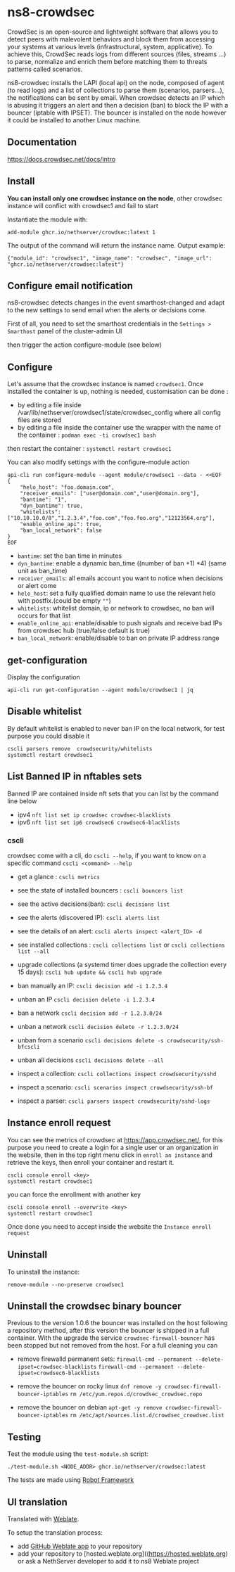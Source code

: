# ns8-crowdsec

CrowdSec is an open-source and lightweight software that allows you to detect peers with malevolent behaviors and block them from accessing your systems at various levels (infrastructural, system, applicative).
To achieve this, CrowdSec reads logs from different sources (files, streams ...) to parse, normalize and enrich them before matching them to threats patterns called scenarios.

ns8-crowdsec installs the LAPI (local api) on the node, composed of agent (to read logs) and a list of collections to parse them (scenarios, parsers...), the notifications can be sent by email.
When crowdsec detects an IP which is abusing it triggers an alert and then a decision (ban) to block the IP with a bouncer (iptable with IPSET). The bouncer is installed on the node however it could be installed to another Linux machine.

## Documentation

https://docs.crowdsec.net/docs/intro

## Install

**You can install only one crowdsec instance on the node**, other crowdsec instance will conflict with crowdsec1 and fail to start

Instantiate the module with:

    add-module ghcr.io/nethserver/crowdsec:latest 1

The output of the command will return the instance name.
Output example:

    {"module_id": "crowdsec1", "image_name": "crowdsec", "image_url": "ghcr.io/nethserver/crowdsec:latest"}

## Configure email notification

ns8-crowdsec detects changes in the event smarthost-changed and adapt to the new settings to send email when the alerts or decisions come.

First of all, you need to set the smarthost credentials in the `Settings > Smarthost` panel of the cluster-admin UI

then trigger the action configure-module (see below)

## Configure

Let's assume that the crowdsec instance is named `crowdsec1`. Once installed the container is up, nothing is needed, customisation can be done :

- by editing a file inside /var/lib/nethserver/crowdsec1/state/crowdsec_config where all config files are stored
- by editing a file inside the container use the wrapper with the name of the container : `podman exec -ti crowdsec1 bash`

then restart the container : `systemctl restart crowdsec1`

You can also modify settings with the configure-module action

    api-cli run configure-module --agent module/crowdsec1 --data - <<EOF
    {
        "helo_host": "foo.domain.com",
        "receiver_emails": ["user@domain.com","user@domain.org"],
        "bantime": "1",
        "dyn_bantime": true,
        "whitelists":["10.10.10.0/8","1.2.3.4","foo.com","foo.foo.org","12123564.org"],
        "enable_online_api": true,
        "ban_local_network": false
    }
    EOF

- `bantime`: set the ban time in minutes
- `dyn_bantime`: enable a dynamic ban_time ((number of ban +1) *4) (same unit as ban_time)
- `receiver_emails`: all emails account you want to notice when decisions or alert come
- `helo_host`: set a fully qualified domain name to use the relevant helo with postfix.(could be empty `""`)
- `whitelists`: whitelist domain, ip or network to crowdsec, no ban will occurs for that list
- `enable_online_api`: enable/disable to  push signals and receive bad IPs from crowdsec hub (true/false default is true)
- `ban_local_network`: enable/disable to ban on private IP address range

## get-configuration

Display the configuration

    api-cli run get-configuration --agent module/crowdsec1 | jq

## Disable whitelist

By default whitelist is enabled to never ban IP on the local network, for test purpose you could disable it

    cscli parsers remove  crowdsecurity/whitelists
    systemctl restart crowdsec1

## List Banned IP in nftables sets

Banned IP are contained inside nft sets that you can list by the command line below

- ipv4
`nft list set ip crowdsec crowdsec-blacklists`
- ipv6
`nft list set ip6 crowdsec6 crowdsec6-blacklists`

### cscli

crowdsec come with a cli, do `cscli --help`, if you want to know on a specific command  `cscli <command> --help`

- get a glance : `cscli metrics`
- see the state of installed bouncers : `cscli bouncers list`
- see the active decisions(ban): `cscli decisions list`
- see the alerts (discovered IP): `cscli alerts list`
- see the details of an alert: `cscli alerts inspect <alert_ID> -d`
- see installed collections : `cscli collections list` or `cscli collections list --all`
- upgrade collections (a systemd timer does upgrade the collection every 15 days): `cscli hub update && cscli hub upgrade`

- ban manually an IP: `cscli decision add -i 1.2.3.4`
- unban an IP `cscli decision delete -i 1.2.3.4`
- ban a network `cscli decision add -r 1.2.3.0/24`
- unban a network `cscli decision delete -r 1.2.3.0/24`
- unban from a scenario `cscli decisions delete -s crowdsecurity/ssh-bfcscli`
- unban all decisions `cscli decisions delete --all`

- inspect a collection: `cscli collections inspect crowdsecurity/sshd`
- inspect a scenario: `cscli scenarios inspect crowdsecurity/ssh-bf`
- inspect a parser: `cscli parsers inspect crowdsecurity/sshd-logs`
  
## Instance enroll request

You can see the metrics of crowdsec at https://app.crowdsec.net/, for this purpose you need to create a login for a single user or an organization in the website, then in the top right menu click in `enroll an instance` and retrieve the keys, then enroll your container and restart it.

    cscli console enroll <key>
    systemctl restart crowdsec1

you can force the enrollment with another key

    cscli console enroll --overwrite <key>
    systemctl restart crowdsec1

Once done you need to accept inside the website the `Instance enroll request`

## Uninstall

To uninstall the instance:

    remove-module --no-preserve crowdsec1

## Uninstall the crowdsec binary bouncer

Previous to the version 1.0.6 the bouncer was installed on the host following a repository method, after this version the bouncer is shipped in a full container.
With the upgrade the service `crowdsec-firewall-bouncer` has been stopped but not removed from the host. For a full cleaning you can

- remove firewalld permanent sets:
        `firewall-cmd --permanent --delete-ipset=crowdsec-blacklists`
        `firewall-cmd --permanent --delete-ipset=crowdsec6-blacklists`

- remove the bouncer on rocky linux
        `dnf remove -y crowdsec-firewall-bouncer-iptables`
        `rm /etc/yum.repos.d/crowdsec_crowdsec.repo`

- remove the bouncer on debian
        `apt-get -y remove crowdsec-firewall-bouncer-iptables`
        `rm /etc/apt/sources.list.d/crowdsec_crowdsec.list`


## Testing

Test the module using the `test-module.sh` script:


    ./test-module.sh <NODE_ADDR> ghcr.io/nethserver/crowdsec:latest

The tests are made using [Robot Framework](https://robotframework.org/)

## UI translation

Translated with [Weblate](https://hosted.weblate.org/projects/ns8/).

To setup the translation process:

- add [GitHub Weblate app](https://docs.weblate.org/en/latest/admin/continuous.html#github-setup) to your repository
- add your repository to [hosted.weblate.org]((https://hosted.weblate.org) or ask a NethServer developer to add it to ns8 Weblate project
